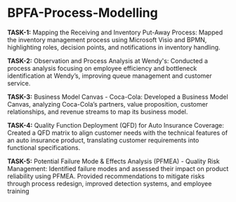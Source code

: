 # BPFA-Process-Modelling


**TASK-1:** 
Mapping the Receiving and Inventory Put-Away Process:
Mapped the inventory management process using Microsoft Visio and BPMN, highlighting roles, decision points, and notifications in inventory handling.

**TASK-2:**
Observation and Process Analysis at Wendy's:
Conducted a process analysis focusing on employee efficiency and bottleneck identification at Wendy’s, improving queue management and customer service.

**TASK-3:**
Business Model Canvas - Coca-Cola:
Developed a Business Model Canvas, analyzing Coca-Cola’s partners, value proposition, customer relationships, and revenue streams to map its business model.

**TASK-4:**
Quality Function Deployment (QFD) for Auto Insurance Coverage:
Created a QFD matrix to align customer needs with the technical features of an auto insurance product, translating customer requirements into functional specifications.

**TASK-5:**
Potential Failure Mode & Effects Analysis (PFMEA) - Quality Risk Management:
Identified failure modes and assessed their impact on product reliability using PFMEA. Provided recommendations to mitigate risks through process redesign, improved detection systems, and employee training


